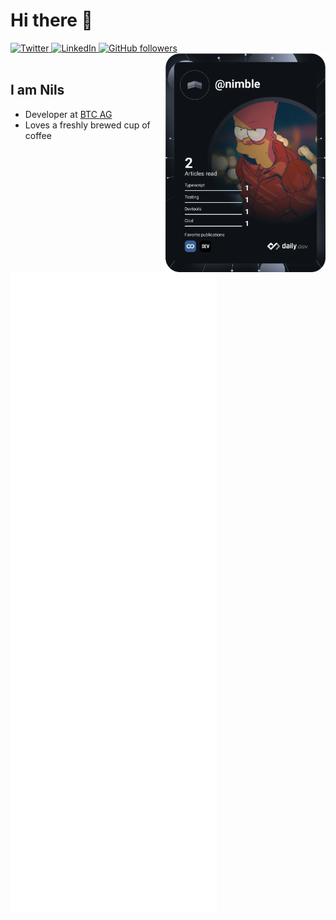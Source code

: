# Hi there 👋

<div align="left">
  <a href="https://twitter.com/nimble__">
    <img
      src="https://img.shields.io/twitter/follow/nimble__?label=Twitter&logo=twitter&style=flat-square&color=1da1f2&logoColor=ffffff"
      alt="Twitter"
    />
  </a>
  <a href="https://github.com/nimble-123">
    <img
      src="https://img.shields.io/static/v1?logo=linkedin&style=flat-square&color=0072b1&label=LinkedIn&message=%E2%98%86"
      alt="LinkedIn"
    />
  </a>
  <a href="https://github.com/nimble-123">
    <img alt="GitHub followers" src="https://img.shields.io/github/followers/nimble-123?style=plastic">
  </a>
  
  <a href="https://app.daily.dev/nimble">
    <img 
      src="https://raw.githubusercontent.com/nimble-123/nimble-123/devcard/devcard.svg"
      width="256"
      align="right"
      alt="nimble's Dev Card"
     />
  </a>
</div>

<br />

## I am Nils

- Developer at [BTC AG](https://www.btc-ag.com)
- Loves a freshly brewed cup of coffee

![Metrics](https://raw.githubusercontent.com/nimble-123/nimble-123/github-metrics/github-metrics.svg)
